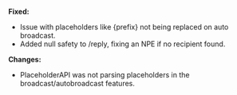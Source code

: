 **Fixed:**
- Issue with placeholders like {prefix} not being replaced on auto broadcast.
- Added null safety to /reply, fixing an NPE if no recipient found.

**Changes:**
- PlaceholderAPI was not parsing placeholders in the broadcast/autobroadcast features.